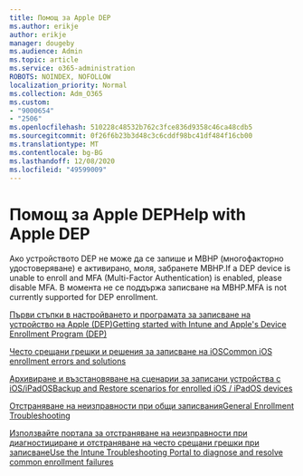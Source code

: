 ```yaml
---
title: Помощ за Apple DEP
ms.author: erikje
author: erikje
manager: dougeby
ms.audience: Admin
ms.topic: article
ms.service: o365-administration
ROBOTS: NOINDEX, NOFOLLOW
localization_priority: Normal
ms.collection: Adm_O365
ms.custom:
- "9000654"
- "2506"
ms.openlocfilehash: 510228c48532b762c3fce836d9358c46ca48cdb5
ms.sourcegitcommit: 0f26f6b23b3d48c3c6cddf98bc41df484f16cb00
ms.translationtype: MT
ms.contentlocale: bg-BG
ms.lasthandoff: 12/08/2020
ms.locfileid: "49599009"
---
```

# <a name="help-with-apple-dep"></a><span data-ttu-id="f673b-102">Помощ за Apple DEP</span><span class="sxs-lookup"><span data-stu-id="f673b-102">Help with Apple DEP</span></span>

<span data-ttu-id="f673b-103">Ако устройството DEP не може да се запише и МВНР (многофакторно удостоверяване) е активирано, моля, забранете МВНР.</span><span class="sxs-lookup"><span data-stu-id="f673b-103">If a DEP device is unable to enroll and MFA (Multi-Factor Authentication) is enabled, please disable MFA.</span></span> <span data-ttu-id="f673b-104">В момента не се поддържа записване на МВНР.</span><span class="sxs-lookup"><span data-stu-id="f673b-104">MFA is not currently supported for DEP enrollment.</span></span>

[<span data-ttu-id="f673b-105">Първи стъпки в настройването и програмата за записване на устройство на Apple (DEP)</span><span class="sxs-lookup"><span data-stu-id="f673b-105">Getting started with Intune and Apple's Device Enrollment Program (DEP)</span></span>](https://docs.microsoft.com/intune/enrollment/device-enrollment-program-enroll-ios)

[<span data-ttu-id="f673b-106">Често срещани грешки и решения за записване на iOS</span><span class="sxs-lookup"><span data-stu-id="f673b-106">Common iOS enrollment errors and solutions</span></span>](https://docs.microsoft.com/intune/enrollment/troubleshoot-ios-enrollment-errors)

[<span data-ttu-id="f673b-107">Архивиране и възстановяване на сценарии за записани устройства с iOS/iPadOS</span><span class="sxs-lookup"><span data-stu-id="f673b-107">Backup and Restore scenarios for enrolled iOS / iPadOS devices</span></span>](https://docs.microsoft.com/mem/intune/enrollment/backup-restore-ios)

[<span data-ttu-id="f673b-108">Отстраняване на неизправности при общи записвания</span><span class="sxs-lookup"><span data-stu-id="f673b-108">General Enrollment Troubleshooting</span></span>](https://docs.microsoft.com/intune/enrollment/troubleshoot-device-enrollment-in-intune)

[<span data-ttu-id="f673b-109">Използвайте портала за отстраняване на неизправности при диагностициране и отстраняване на често срещани грешки при записване</span><span class="sxs-lookup"><span data-stu-id="f673b-109">Use the Intune Troubleshooting Portal to diagnose and resolve common enrollment failures</span></span>](https://docs.microsoft.com/intune/fundamentals/help-desk-operators)
